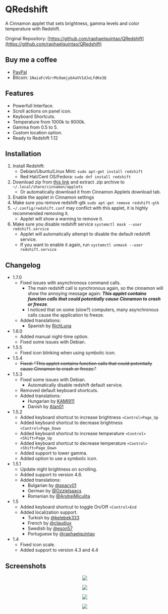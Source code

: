 QRedshift
===
A Cinnamon applet that sets brightness, gamma levels and color temperature with Redshift.

Original Repository: [https://github.com/raphaelquintao/QRedshift](https://github.com/raphaelquintao/QRedshift)

## Buy me a coffee
 - [PayPal](https://www.paypal.com/cgi-bin/webscr?cmd=_s-xclick&hosted_button_id=ZLHQD3GQ5YNR6&source=url)
 - Bitcoin: `1NaiaFcVGrrMs9amjyb4aVV1dJoLfdKe3Q`

## Features
* Powerfull Interface.
* Scroll actions on panel icon.
* Keyboard Shortcuts.
* Temperature from 1000k to 9000k.
* Gamma from 0.5 to 5.
* Custom location option.
* Ready to Redshift 1.12

## Installation
1. Install Redshift:
    - Debian/Ubuntu/Linux Mint: `sudo apt-get install redshift`
    - Red Hat/Cent OS/Fedora: `sudo dnf install redshift`
2. Download zip from [this link](https://cinnamon-spices.linuxmint.com/files/applets/qredshift@quintao.zip) and extract .zip archive to `~/.local/share/cinnamon/applets`
    - Or automatically download it from Cinnamon Applets download tab.
3. Enable the applet in Cinnamon settings
4. Make sure you remove redshift-gtk `sudo apt-get remove redshift-gtk`
5. `~/.config/redshift.conf` may conflict with this applet, it is highly recommended removing it.
    - Applet will show a warning to remove it.
6. Make sure you disable redshift service `systemctl mask --user redshift.service`
    - Applet will automatically attempt to disable the default redshift service.
    - If you want to enable it again, run `systemctl unmask --user redshift.service`

## Changelog
* 1.7.0
    - Fixed issues with asynchronous command calls.
        - The main redshift call is synchronous again, so the cinnamon will show the annoying message again: ***This applet contains function calls that could potentially cause Cinnamon to crash or freeze***.
        - I noticed that on some (slow?) computers, many asynchronous calls cause the application to freeze.
    - Added translations:
        - Spanish by [RichLuna](https://github.com/RichLuna "@RichLuna on Github")
* 1.6.0
    - Added manual night-time option.
    - Fixed some issues with Debian.
* 1.5.5
    - Fixed icon blinking when using symbolic icon.
* 1.5.4
    - ~~Fixed: "This applet contains function calls that could potentially cause Cinnamon to crash or freeze."~~
* 1.5.3
    - Fixed some issues with Debian.
        - Automatically disable redshift default service.
    - Removed default keyboard shortcuts.
    - Added translations:
        - Hungarian by [KAMI911](https://github.com/KAMI911 "@KAMI911 on Github")
        - Danish by [Alan01](https://github.com/Alan01 "@Alan01 on Github")
* 1.5.2
    - Added keyboard shortcut to increase brightness `<Control>Page_Up`
    - Added keyboard shortcut to decrease brightness `<Control>Page_Down`
    - Added keyboard shortcut to increase temperature `<Control><Shift>Page_Up`
    - Added keyboard shortcut to decrease temperature `<Control><Shift>Page_Down`
    - Added support to lower gamma.
    - Added option to use a symbolic icon.
* 1.5.1
    - Update night brightness on scrolling.
    - Added support to version 4.6.
    - Added translations:
        - Bulgarian by [@spacy01](https://github.com/spacy01 "@spacy01 on Github")
        - German by [@OzzieIsaacs](https://github.com/OzzieIsaacs "@OzzieIsaacs on Github")
        - Romanian by [@AndreiMiculita](https://github.com/AndreiMiculita "@AndreiMiculita on Github")
* 1.5
    - Added keyboard shortcut to toggle On/Off `<Control>End`
    - Added localization support.
        - Turkish by [@kelebek333](https://github.com/kelebek333 "@kelebek333 on Github")
        - French by [@claudiux](https://github.com/claudiux "@claudiux on Github")
        - Swedish by [@eson57](https://github.com/eson57 "@eson57 on Github")
        - Portuguese by [@raphaelquintao](https://github.com/raphaelquintao "@raphaelquintao on Github")
* 1.4
    - Fixed icon scale.
    - Added support to version 4.3 and 4.4
    

## Screenshots
<span style="display:block; text-align:center">

![](https://raw.githubusercontent.com/raphaelquintao/QRedshift/master/screenshot.png)

![](https://raw.githubusercontent.com/raphaelquintao/QRedshift/master/screenshots/screenshot1.png)

![](https://raw.githubusercontent.com/raphaelquintao/QRedshift/master/screenshots/screenshot2.png)

![](https://raw.githubusercontent.com/raphaelquintao/QRedshift/master/screenshots/screenshot3.png)

</span>


